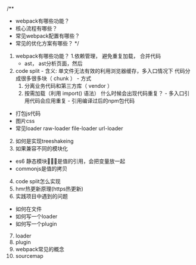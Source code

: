 /**
 * webpack有哪些功能？
 * 核心流程有哪些？
 * 常见webpack配置有哪些？
 * 常见的优化方案有哪些？
 */

1. webpack有哪些功能？
  1.依赖管理， 避免重复加载， 合并代码
    - ast， ast分析页面，然后
  2. code split
    - 含义: 单文件无法有效的利用浏览器缓存，多入口情况下
      代码分成很多很多块（ chunk ）
    - 方式
      1. 分离业务代码和第三方库（ vendor ）
      2. 按需加载（利用 import() 语法）
    什么时候会出现代码重复？
    - 多入口引用代码会应用重复
    - 引用编译过后的npm包代码
 - 打包js代码
 - 图片css
 - 常见loader
  raw-loader
  file-loader
  url-loader
  
2. 如何是实现treeshakeing
3. 如果兼容不同的模块化
 - es6 静态模块是值的引用，会把变量放一起
 - commonjs是值的拷贝
4. code split怎么实现
5. hmr热更新原理(https热更新)
6. 实践项目中遇到的问题
 - 如何在文件
 - 如何写一个loader
 - 如何写一个plugin
7. loader
8. plugin
9. webpack常见的概念
10. sourcemap